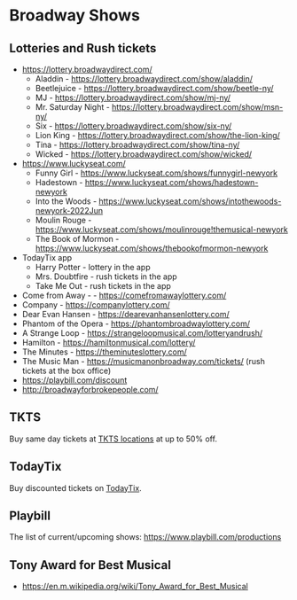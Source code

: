 # Broadway Shows

## Lotteries and Rush tickets

- https://lottery.broadwaydirect.com/
    - Aladdin - https://lottery.broadwaydirect.com/show/aladdin/
    - Beetlejuice - https://lottery.broadwaydirect.com/show/beetle-ny/
    - MJ - https://lottery.broadwaydirect.com/show/mj-ny/
    - Mr. Saturday Night - https://lottery.broadwaydirect.com/show/msn-ny/
    - Six - https://lottery.broadwaydirect.com/show/six-ny/
    - Lion King - https://lottery.broadwaydirect.com/show/the-lion-king/
    - Tina - https://lottery.broadwaydirect.com/show/tina-ny/
    - Wicked - https://lottery.broadwaydirect.com/show/wicked/
- https://www.luckyseat.com/
    - Funny Girl - https://www.luckyseat.com/shows/funnygirl-newyork
    - Hadestown - https://www.luckyseat.com/shows/hadestown-newyork
    - Into the Woods - https://www.luckyseat.com/shows/intothewoods-newyork-2022Jun
    - Moulin Rouge - https://www.luckyseat.com/shows/moulinrouge!themusical-newyork
    - The Book of Mormon - https://www.luckyseat.com/shows/thebookofmormon-newyork
- TodayTix app
    - Harry Potter - lottery in the app
    - Mrs. Doubtfire - rush tickets in the app
    - Take Me Out - rush tickets in the app
- Come from Away - - https://comefromawaylottery.com/
- Company - https://companylottery.com/
- Dear Evan Hansen - https://dearevanhansenlottery.com/
- Phantom of the Opera - https://phantombroadwaylottery.com/
- A Strange Loop - https://strangeloopmusical.com/lotteryandrush/
- Hamilton - https://hamiltonmusical.com/lottery/
- The Minutes - https://theminuteslottery.com/
- The Music Man - https://musicmanonbroadway.com/tickets/ (rush tickets at the box office)
- https://playbill.com/discount
- http://broadwayforbrokepeople.com/

## TKTS

Buy same day tickets at [TKTS locations](https://www.tdf.org/nyc/7/tkts-ticket-booths) at up to 50% off.

## TodayTix

Buy discounted tickets on [TodayTix](https://www.todaytix.com/nyc/category/all-shows).

## Playbill

The list of current/upcoming shows: https://www.playbill.com/productions

## Tony Award for Best Musical

- https://en.m.wikipedia.org/wiki/Tony_Award_for_Best_Musical
